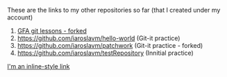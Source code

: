 These are the links to my other repositories so far (that I created under my account)

1. [GFA git lessons - forked](https://github.com/iaroslavm/git-lesson-repository)
2. https://github.com/iaroslavm/hello-world (Git-it practice)
3. https://github.com/iaroslavm/patchwork (Git-it practice - forked)
4. https://github.com/iaroslavm/testRepository (Innitial practice)

[I'm an inline-style link](https://www.google.com)
